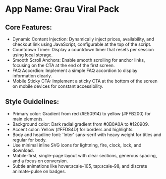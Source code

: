 # **App Name**: Grau Viral Pack

## Core Features:

- Dynamic Content Injection: Dynamically inject prices, availability, and checkout link using JavaScript, configurable at the top of the script.
- Countdown Timer: Display a countdown timer that resets per session using local storage.
- Smooth Scroll Anchors: Enable smooth scrolling for anchor links, focusing on the CTA at the end of the first screen.
- FAQ Accordion: Implement a simple FAQ accordion to display information clearly.
- Mobile Sticky CTA: Implement a sticky CTA at the bottom of the screen on mobile devices for constant accessibility.

## Style Guidelines:

- Primary color: Gradient from red (#E50914) to yellow (#FFB200) for main elements.
- Background color: Dark radial gradient from #0B0A0A to #120909.
- Accent color: Yellow (#FFD84D) for borders and highlights.
- Body and headline font: 'Inter' sans-serif with heavy weight for titles and regular for body.
- Use minimal inline SVG icons for lightning, fire, clock, lock, and download.
- Mobile-first, single-page layout with clear sections, generous spacing, and a focus on conversion.
- Subtle animations like hover:scale-105, tap:scale-98, and discrete animate-pulse on badges.